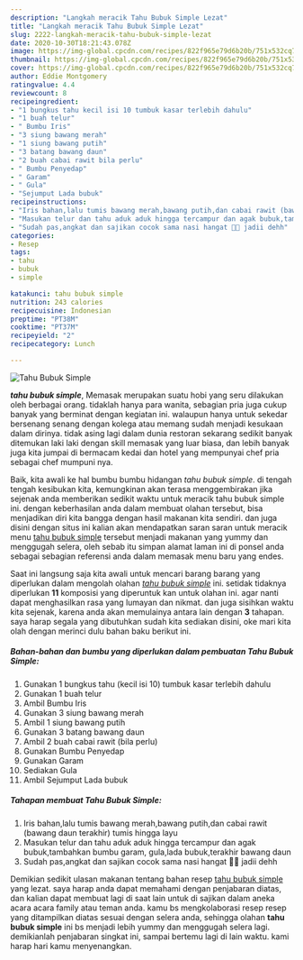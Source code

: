 ```yaml
---
description: "Langkah meracik Tahu Bubuk Simple Lezat"
title: "Langkah meracik Tahu Bubuk Simple Lezat"
slug: 2222-langkah-meracik-tahu-bubuk-simple-lezat
date: 2020-10-30T18:21:43.078Z
image: https://img-global.cpcdn.com/recipes/822f965e79d6b20b/751x532cq70/tahu-bubuk-simple-foto-resep-utama.jpg
thumbnail: https://img-global.cpcdn.com/recipes/822f965e79d6b20b/751x532cq70/tahu-bubuk-simple-foto-resep-utama.jpg
cover: https://img-global.cpcdn.com/recipes/822f965e79d6b20b/751x532cq70/tahu-bubuk-simple-foto-resep-utama.jpg
author: Eddie Montgomery
ratingvalue: 4.4
reviewcount: 8
recipeingredient:
- "1 bungkus tahu kecil isi 10 tumbuk kasar terlebih dahulu"
- "1 buah telur"
- " Bumbu Iris"
- "3 siung bawang merah"
- "1 siung bawang putih"
- "3 batang bawang daun"
- "2 buah cabai rawit bila perlu"
- " Bumbu Penyedap"
- " Garam"
- " Gula"
- "Sejumput Lada bubuk"
recipeinstructions:
- "Iris bahan,lalu tumis bawang merah,bawang putih,dan cabai rawit (bawang daun terakhir) tumis hingga layu"
- "Masukan telur dan tahu aduk aduk hingga tercampur dan agak bubuk,tambahkan bumbu garam, gula,lada bubuk,terakhir bawang daun"
- "Sudah pas,angkat dan sajikan cocok sama nasi hangat 👌🏻 jadii dehh"
categories:
- Resep
tags:
- tahu
- bubuk
- simple

katakunci: tahu bubuk simple 
nutrition: 243 calories
recipecuisine: Indonesian
preptime: "PT38M"
cooktime: "PT37M"
recipeyield: "2"
recipecategory: Lunch

---
```



![Tahu Bubuk Simple](https://img-global.cpcdn.com/recipes/822f965e79d6b20b/751x532cq70/tahu-bubuk-simple-foto-resep-utama.jpg)

<b><i>tahu bubuk simple</i></b>, Memasak merupakan suatu hobi yang seru dilakukan oleh berbagai orang. tidaklah hanya para wanita, sebagian pria juga cukup banyak yang berminat dengan kegiatan ini. walaupun hanya untuk sekedar bersenang senang dengan kolega atau memang sudah menjadi kesukaan dalam dirinya. tidak asing lagi dalam dunia restoran sekarang sedikit banyak ditemukan laki laki dengan skill memasak yang luar biasa, dan lebih banyak juga kita jumpai di bermacam kedai dan hotel yang mempunyai chef pria sebagai chef mumpuni nya.



Baik, kita awali ke hal bumbu bumbu hidangan <i>tahu bubuk simple</i>. di tengah tengah kesibukan kita, kemungkinan akan terasa menggembirakan jika sejenak anda memberikan sedikit waktu untuk meracik tahu bubuk simple ini. dengan keberhasilan anda dalam membuat olahan tersebut, bisa menjadikan diri kita bangga dengan hasil makanan kita sendiri. dan juga disini dengan situs ini kalian akan mendapatkan saran saran untuk meracik menu <u>tahu bubuk simple</u> tersebut menjadi makanan yang yummy dan menggugah selera, oleh sebab itu simpan alamat laman ini di ponsel anda sebagai sebagian referensi anda dalam memasak menu baru yang endes.


Saat ini langsung saja kita awali untuk mencari barang barang yang diperlukan dalam mengolah olahan <u><i>tahu bubuk simple</i></u> ini. setidak tidaknya diperlukan <b>11</b> komposisi yang diperuntuk kan untuk olahan ini. agar nanti dapat menghasilkan rasa yang lumayan dan nikmat. dan juga sisihkan waktu kita sejenak, karena anda akan memulainya antara lain dengan <b>3</b> tahapan. saya harap segala yang dibutuhkan sudah kita sediakan disini, oke mari kita olah dengan merinci dulu bahan baku berikut ini.

<!--inarticleads1-->

##### Bahan-bahan dan bumbu yang diperlukan dalam pembuatan Tahu Bubuk Simple:

1. Gunakan 1 bungkus tahu (kecil isi 10) tumbuk kasar terlebih dahulu
1. Gunakan 1 buah telur
1. Ambil  Bumbu Iris
1. Gunakan 3 siung bawang merah
1. Ambil 1 siung bawang putih
1. Gunakan 3 batang bawang daun
1. Ambil 2 buah cabai rawit (bila perlu)
1. Gunakan  Bumbu Penyedap
1. Gunakan  Garam
1. Sediakan  Gula
1. Ambil Sejumput Lada bubuk




<!--inarticleads2-->

##### Tahapan membuat Tahu Bubuk Simple:

1. Iris bahan,lalu tumis bawang merah,bawang putih,dan cabai rawit (bawang daun terakhir) tumis hingga layu
1. Masukan telur dan tahu aduk aduk hingga tercampur dan agak bubuk,tambahkan bumbu garam, gula,lada bubuk,terakhir bawang daun
1. Sudah pas,angkat dan sajikan cocok sama nasi hangat 👌🏻 jadii dehh




Demikian sedikit ulasan makanan tentang bahan resep <u>tahu bubuk simple</u> yang lezat. saya harap anda dapat memahami dengan penjabaran diatas, dan kalian dapat membuat lagi di saat lain untuk di sajikan dalam aneka acara acara family atau teman anda. kamu bs mengkolaborasi resep resep yang ditampilkan diatas sesuai dengan selera anda, sehingga olahan <b>tahu bubuk simple</b> ini bs menjadi lebih yummy dan menggugah selera lagi. demikianlah penjabaran singkat ini, sampai bertemu lagi di lain waktu. kami harap hari kamu menyenangkan.
